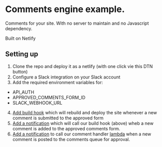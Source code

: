 # Comments engine example.

Comments for your site. With no server to maintain and no Javascript dependency.


Built on Netlify

## Setting up

1. Clone the repo and deploy it as a netlify (with one click vie this DTN button)
2. Configure a Slack integration on your Slack account
3. Add the required environment variables for:
  - API_AUTH
  - APPROVED_COMMENTS_FORM_ID
  - SLACK_WEBHOOK_URL
4. [Add build hook](https://app.netlify.com/sites/{SITE_NAME}/settings/deploys#build-hooks) which will rebuild and deploy the site whenever a new comment is submitted to the approved form
5. [Add a notification]() which will call our build hook (above) wheb a new comment is added to the approved comments form.
6. [Add a notification](https://app.netlify.com/sites/{SITE_NAME}/settings/forms#form-notifications) to call our comment handler [lambda]({ROOT-URL}/.netlify/functions/comment-handler) when a new comment is posted to the comments queue for approval.
